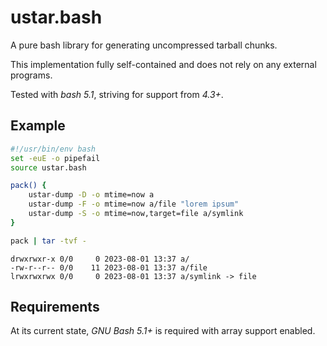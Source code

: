 # ustar.bash

A pure bash library for generating uncompressed tarball chunks.

This implementation fully self-contained and does not rely on any external programs.

Tested with _bash 5.1_, striving for support from _4.3+_.

## Example

```bash
#!/usr/bin/env bash
set -euE -o pipefail
source ustar.bash

pack() {
	ustar-dump -D -o mtime=now a
	ustar-dump -F -o mtime=now a/file "lorem ipsum"
	ustar-dump -S -o mtime=now,target=file a/symlink
}

pack | tar -tvf -
```
```
drwxrwxr-x 0/0     0 2023-08-01 13:37 a/
-rw-r--r-- 0/0    11 2023-08-01 13:37 a/file
lrwxrwxrwx 0/0     0 2023-08-01 13:37 a/symlink -> file
```

## Requirements

At its current state, _GNU Bash 5.1+_ is required with array support enabled.
